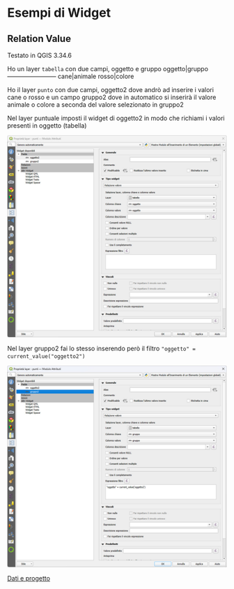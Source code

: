 # Esempi di Widget
## Relation Value
Testato in QGIS 3.34.6

Ho un layer `tabella` con due campi, oggetto e gruppo
oggetto|gruppo
————————
cane|animale
rosso|colore

Ho il layer `punto` con due campi, oggetto2 dove andrò ad inserire i valori cane o rosso e un campo gruppo2 dove in automatico si inserirà il valore animale o colore a seconda del valore selezionato in gruppo2

Nel layer puntuale imposti il widget di oggetto2 in modo che richiami i valori presenti in oggetto (tabella)

![alt text](https://github.com/ludovico85/GIS-RESOURCES/blob/master/Widget%20QGIS/img/photo_2024-07-09_18-05-41.jpg?raw=true)

Nel layer gruppo2 fai lo stesso inserendo però il filtro `"oggetto" = current_value("oggetto2")`

![alt text](https://github.com/ludovico85/GIS-RESOURCES/blob/master/Widget%20QGIS/img/photo_2024-07-09_18-06-42.jpg?raw=true)


[Dati e progetto](https://github.com/ludovico85/GIS-RESOURCES/blob/master/Widget%20QGIS/dati/test_relation_value.gpkg)
